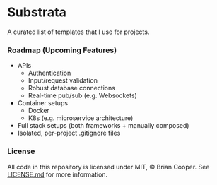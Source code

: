 # Substrata
A curated list of templates that I use for projects.

### Roadmap (Upcoming Features)
- APIs
    - Authentication
    - Input/request validation
    - Robust database connections
    - Real-time pub/sub (e.g. Websockets)
- Container setups
    - Docker
    - K8s (e.g. microservice architecture)
- Full stack setups (both frameworks + manually composed)
- Isolated, per-project .gitignore files

### License
All code in this repository is licensed under MIT, © Brian Cooper. See <a href="LICENSE.md">LICENSE.md</a> for more information.